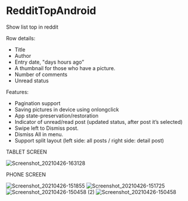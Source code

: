 # RedditTopAndroid
Show list top in reddit

Row details:
- Title
- Author
- Entry date, "days hours ago” 
- A thumbnail for those who have a picture.
- Number of comments
- Unread status


Features:

- Pagination support
- Saving pictures in device using onlongclick
- App state-preservation/restoration
- Indicator of unread/read post (updated status, after post it’s selected)
- Swipe left to Dismiss post.
- Dismiss All in menu.
- Support split layout (left side: all posts / right side: detail post)

TABLET SCREEN

![Screenshot_20210426-163128](https://user-images.githubusercontent.com/18560308/116154969-0e0aab80-a6af-11eb-9f56-f03b1cfe847a.png)

PHONE SCREEN

![Screenshot_20210426-151855](https://user-images.githubusercontent.com/18560308/116155033-2c70a700-a6af-11eb-815f-1da6e69f880b.png)
![Screenshot_20210426-151725](https://user-images.githubusercontent.com/18560308/116155065-37c3d280-a6af-11eb-880a-f568eb1ac992.png)
![Screenshot_20210426-150458 (2)](https://user-images.githubusercontent.com/18560308/116155099-4316fe00-a6af-11eb-8723-a8aa6a17cb55.png)
![Screenshot_20210426-150458](https://user-images.githubusercontent.com/18560308/116155143-54600a80-a6af-11eb-9c90-9b7c12362e32.png)
